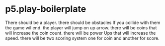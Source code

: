 # p5.play-boilerplate
There should be a player.
there should be obstacles If you collide with them the game wil end.
the player will jump on up arrow.
there will be coins that will increase the coin count.
there will be power Ups that will increase the speed.
there will be two  scoring system one for coin and another for score.




















